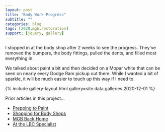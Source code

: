 ```yaml
---
layout: post
title: "Body Work Progress"
subtitle: ""
categories: blog
tags: [2020,mgb,restoration]
support: [jquery, gallery]
---
```


I stopped in at the body shop after 2 weeks to see the progress.
They've removed the bumpers, the body fittings, pulled the dents, and filled most everything in. 

<!--more-->

We talked about paint a bit and then decided on a Mopar white
that can be seen on nearly every Dodge Ram pickup out there.
While I wanted a bit of sparkle, it will be much easier to touch
up this way if I need to.

{% include gallery-layout.html gallery=site.data.galleries.2020-12-01 %}

Prior articles in this project...

* [Prepping to Paint](/blog/2020/11/16/prepping-to-paint.html)
* [Shopping for Body Shops](/blog/2020/10/21/shopping-for-body-shops.html)
* [MGB Back Home](/blog/2020/10/04/mgb-back-home.html)
* [At the LBC Specialist](/blog/2020/09/11/mgb-at-the-shop.html)
